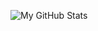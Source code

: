![My GitHub Stats](https://github-readme-stats.vercel.app/api?username=omkarxpatel&layout=compact&theme=react&hide_border=true)

